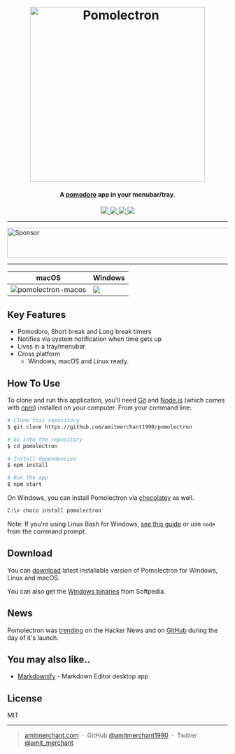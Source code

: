 <h1 align="center">
  <br>
  <a href="https://github.com/amitmerchant1990/pomolectron"><img src="https://raw.githubusercontent.com/amitmerchant1990/pomolectron/master/res/pomolectron-transparent.png" alt="Pomolectron" width="400"></a>
  <br>
</h1>

<h4 align="center">A <a href="https://en.wikipedia.org/wiki/Pomodoro_Technique" target="_blank">pomodoro</a> app in your menubar/tray.</h4>

<p align="center">
  <a href="https://badge.fury.io/js/pomolectron">
    <img src="https://badge.fury.io/js/pomolectron.svg" alt="npm version" height="18">
  </a>
  <a href="https://chocolatey.org/packages/pomolectron">
    <img src="https://img.shields.io/chocolatey/dt/scriptcs.svg?style=flat">
  </a>
  <a href="https://saythanks.io/to/amitmerchant1990">
    <img src="https://img.shields.io/badge/SayThanks.io-%E2%98%BC-1EAEDB.svg">
  </a>
  <a href="https://www.paypal.me/AmitMerchant">
    <img src="https://img.shields.io/badge/$-donate-ff69b4.svg?maxAge=2592000&amp;style=flat">
  </a>
  
</p>

---

<a target='_blank' rel='nofollow' href='https://app.codesponsor.io/link/DBgqdJGmRkXcTBUqTjHusmuF/amitmerchant1990/pomolectron'>
  <img alt='Sponsor' width='888' height='68' src='https://app.codesponsor.io/embed/DBgqdJGmRkXcTBUqTjHusmuF/amitmerchant1990/pomolectron.svg' />
</a>

---

|  macOS            |  Windows |
|---------------------|----------------------|
|![pomolectron-macos](https://cloud.githubusercontent.com/assets/3647841/24491376/9250a1de-1544-11e7-86ef-82b77c006daa.png) | ![](https://raw.githubusercontent.com/amitmerchant1990/pomolectron/master/res/pomodoro.PNG) |

## Key Features

* Pomodoro, Short break and Long break timers
* Notifies via system notification when time gets up
* Lives in a tray/menubar
* Cross platform
  - Windows, macOS and Linux ready.

## How To Use

To clone and run this application, you'll need [Git](https://git-scm.com) and [Node.js](https://nodejs.org/en/download/) (which comes with [npm](http://npmjs.com)) installed on your computer. From your command line:

```bash
# Clone this repository
$ git clone https://github.com/amitmerchant1990/pomolectron

# Go into the repository
$ cd pomolectron

# Install dependencies
$ npm install

# Run the app
$ npm start
```

On Windows, you can install Pomolectron via [chocolatey](https://chocolatey.org) as well.

```bash
C:\> choco install pomolectron
```

Note: If you're using Linux Bash for Windows, [see this guide](https://www.howtogeek.com/261575/how-to-run-graphical-linux-desktop-applications-from-windows-10s-bash-shell/) or use `node` from the command prompt.

## Download

You can [download](https://github.com/amitmerchant1990/pomolectron/releases/tag/v1.1.0) latest installable version of Pomolectron for Windows, Linux and macOS.

You can also get the [Windows binaries](http://www.softpedia.com/get/Others/Miscellaneous/Pomolectron.shtml) from Softpedia.

## News
Pomolectron was [trending](https://news.ycombinator.com/item?id=13878898) on the Hacker News and on [GitHub](https://raw.githubusercontent.com/amitmerchant1990/test/master/trending.JPG) during the day of it's launch.

## You may also like..

- [Markdownify](https://github.com/amitmerchant1990/electron-markdownify) - Markdown Editor desktop app

## License

MIT

---

> [amitmerchant.com](https://www.amitmerchant.com) &nbsp;&middot;&nbsp;
> GitHub [@amitmerchant1990](https://github.com/amitmerchant1990) &nbsp;&middot;&nbsp;
> Twitter [@amit_merchant](https://twitter.com/amit_merchant)
